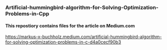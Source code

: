 ### Artificial-hummingbird-algorithm-for-Solving-Optimization-Problems-in-Cpp

#### This repostiory contains files for the article on Medium.com
https://markus-x-buchholz.medium.com/artificial-hummingbird-algorithm-for-solving-optimization-problems-in-c-d4a0cecf90b3
